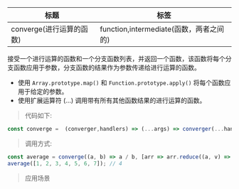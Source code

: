 |  标题   | 标签  |
|  ----  | ----  |
| converge(进行运算的函数) | function,intermediate(函数，两者之间的) |

接受一个进行运算的函数和一个分支函数列表，并返回一个函数，该函数将每个分支函数应用于参数，分支函数的结果作为参数传递给进行运算的函数。

* 使用 `Array.prototype.map()` 和 `Function.prototype.apply()` 将每个函数应用于给定的参数。
* 使用扩展运算符 (...) 调用带有所有其他函数结果的进行运算的函数。

> 代码如下:

```js
const converge =  (converger,handlers) => (...args) => converger(...handlers.map(h => h.apply(null,args)));
```

> 调用方式:

```js
const average = converge((a, b) => a / b, [arr => arr.reduce((a, v) => a + v, 0),arr => arr.length]);
average([1, 2, 3, 4, 5, 6, 7]); // 4
```

> 应用场景